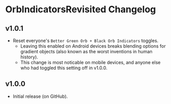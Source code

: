 # OrbIndicatorsRevisited Changelog
## v1.0.1
- Reset everyone's `Better Green Orb + Black Orb Indicators` toggles.
  - Leaving this enabled on Android devices breaks blending options for gradient objects (also known as the worst inventions in human history).
  - This change is most noticable on mobile devices, and anyone else who had toggled this setting off in v1.0.0.
## v1.0.0
- Initial release (on GitHub).